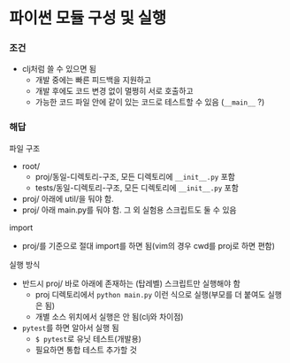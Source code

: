 # 파이썬 모듈 구성 및 실행
### 조건
- clj처럼 쓸 수 있으면 됨
  - 개발 중에는 빠른 피드백을 지원하고
  - 개발 후에도 코드 변경 없이 멀쩡히 서로 호출하고
  - 가능한 코드 파일 안에 같이 있는 코드로 테스트할 수 있음 (`__main__` ?)

### 해답
파일 구조
- root/
  - proj/동일-디렉토리-구조, 모든 디렉토리에 `__init__.py` 포함
  - tests/동일-디렉토리-구조, 모든 디렉토리에 `__init__.py` 포함
- proj/ 아래에 util/을 둬야 함. 
- proj/ 아래 main.py를 둬야 함. 그 외 실험용 스크립트도 둘 수 있음

import
- proj/를 기준으로 절대 import를 하면 됨(vim의 경우 cwd를 proj로 하면 편함)

실행 방식
- 반드시 proj/ 바로 아래에 존재하는 (탑레벨) 스크립트만 실행해야 함
  - proj 디렉토리에서 `python main.py` 이런 식으로 실행(부모를 더 붙여도 실행은 됨)
  - 개별 소스 위치에서 실행은 안 됨(clj와 차이점)
- `pytest`를 하면 알아서 실행 됨
  - `$ pytest`로 유닛 테스트(개발용)
  - 필요하면 통합 테스트 추가할 것
